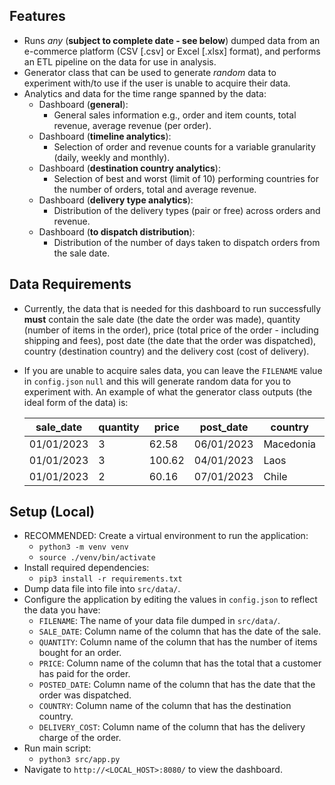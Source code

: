 ## Features
- Runs _any_ (**subject to complete date - see below**) dumped data from an e-commerce platform (CSV [.csv] or Excel [.xlsx] format), and performs an ETL pipeline on the data for use in analysis.
- Generator class that can be used to generate _random_ data to experiment with/to use if the user is unable to acquire their data.
- Analytics and data for the time range spanned by the data:
	- Dashboard (**general**):
		- General sales information  e.g., order and item counts, total revenue, average revenue (per order).
  	- Dashboard (**timeline analytics**):
  		- Selection of order and revenue counts for a variable granularity (daily, weekly and monthly).
  	- Dashboard (**destination country analytics**):
  		- Selection of best and worst (limit of 10) performing countries for the number of orders, total and average revenue.
  	- Dashboard (**delivery type analytics**):
  		- Distribution of the delivery types (pair or free) across orders and revenue.
  	- Dashboard (**to dispatch distribution**):
  		- Distribution of the number of days taken to dispatch orders from the sale date.

## Data Requirements
- Currently, the data that is needed for this dashboard to run successfully **must** contain the sale date (the date the order was made), quantity (number of items in the order), price (total price of the order - including shipping and fees), post date (the date that the order was dispatched), country (destination country) and the delivery cost (cost of delivery).
- If you are unable to acquire sales data, you can leave the <code>FILENAME</code> value in <code>config.json</code> <code>null</code> and this will generate random data for you to experiment with. An example of what the generator class outputs (the ideal form of the data) is:
  
	| sale_date  | quantity | price  | post_date  | country   | delivery_cost |
	|------------|----------|--------|------------|-----------|---------------|
	| 01/01/2023 | 3        | 62.58  | 06/01/2023 | Macedonia | 0             |
	| 01/01/2023 | 3        | 100.62 | 04/01/2023 | Laos      | 20.12         |
	| 01/01/2023 | 2        | 60.16  | 07/01/2023 | Chile     | 12.03         |

## Setup (Local)
- RECOMMENDED: Create a virtual environment to run the application:
	- <code>python3 -m venv venv</code>
	- <code>source ./venv/bin/activate</code>
- Install required dependencies:
	- <code>pip3 install -r requirements.txt</code>
- Dump data file into file into <code>src/data/</code>.
- Configure the application by editing the values in <code>config.json</code> to reflect the data you have:
	- <code>FILENAME</code>: The name of your data file dumped in <code>src/data/</code>.
	- <code>SALE_DATE</code>: Column name of the column that has the date of the sale.
	- <code>QUANTITY</code>: Column name of the column that has the number of items bought for an order.
	- <code>PRICE</code>: Column name of the column that has the total that a customer has paid for the order.
	- <code>POSTED_DATE</code>: Column name of the column that has the date that the order was dispatched.
	- <code>COUNTRY</code>: Column name of the column that has the destination country.
	- <code>DELIVERY_COST</code>: Column name of the column that has the delivery charge of the order.
- Run main script:
	- <code>python3 src/app.py</code>
- Navigate to <code>http://<LOCAL_HOST>:8080/</code> to view the dashboard.
